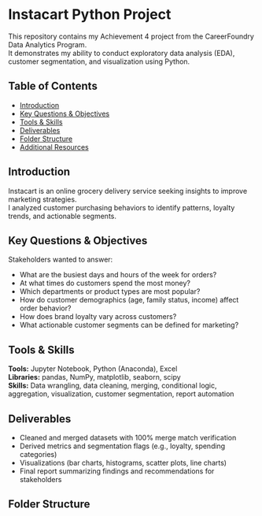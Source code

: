 # Instacart Python Project

This repository contains my Achievement 4 project from the CareerFoundry Data Analytics Program.  
It demonstrates my ability to conduct exploratory data analysis (EDA), customer segmentation, and visualization using Python.

## Table of Contents
- [Introduction](#introduction)
- [Key Questions & Objectives](#key-questions--objectives)
- [Tools & Skills](#tools--skills)
- [Deliverables](#deliverables)
- [Folder Structure](#folder-structure)
- [Additional Resources](#additional-resources)

## Introduction
Instacart is an online grocery delivery service seeking insights to improve marketing strategies.  
I analyzed customer purchasing behaviors to identify patterns, loyalty trends, and actionable segments.

## Key Questions & Objectives
Stakeholders wanted to answer:
- What are the busiest days and hours of the week for orders?
- At what times do customers spend the most money?
- Which departments or product types are most popular?
- How do customer demographics (age, family status, income) affect order behavior?
- How does brand loyalty vary across customers?
- What actionable customer segments can be defined for marketing?

## Tools & Skills
**Tools:** Jupyter Notebook, Python (Anaconda), Excel  
**Libraries:** pandas, NumPy, matplotlib, seaborn, scipy  
**Skills:** Data wrangling, data cleaning, merging, conditional logic, aggregation, visualization, customer segmentation, report automation

## Deliverables
- Cleaned and merged datasets with 100% merge match verification  
- Derived metrics and segmentation flags (e.g., loyalty, spending categories)  
- Visualizations (bar charts, histograms, scatter plots, line charts)  
- Final report summarizing findings and recommendations for stakeholders

## Folder Structure
